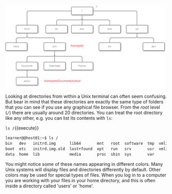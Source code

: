 
![tree](https://github.com/snewhouse/katacoda-scenarios/blob/master/basic_linux_7BBG2014/img/Org_Chart_Cacoo_Linux_Tree_John-CC-BY-SA-Tr3quart1sta.png?raw=true)

Looking at directories from within a Unix terminal can often seem confusing. But bear in mind that these directories are exactly the same type of folders that you can see if you use any graphical file browser. From the *root* level (`/`) there are usually around 20 directories. You can treat the root directory like any other, e.g. you can list its contents with `ls`:

 `ls /`{{execute}}

```bash
learner@@host01:~$ ls /
bin   dev   initrd.img      lib64       mnt   root  software  tmp  vmlinuz
boot  etc   initrd.img.old  lost+found  opt   run   srv       usr  vmlinuz.old
data  home  lib             media       proc  sbin  sys       var
```

You might notice some of these names appearing in different colors. Many Unix systems will display files and directories differently by default. Other colors may be used for special types of files. When you log in to a computer you are working with your files in your home directory, and this is often inside a directory called 'users' or 'home'.

